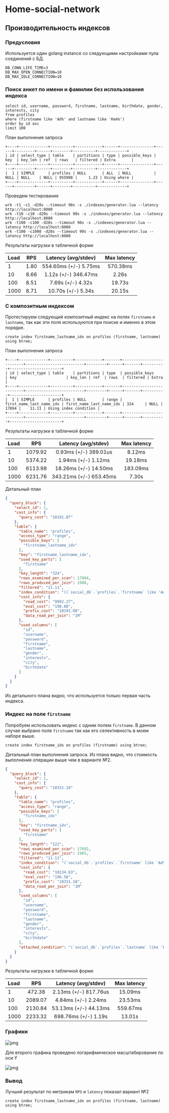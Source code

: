 # Home-social-network

## Производительность индексов

### Предусловия

Используется один golang instance со следующими настройками пула соединений с БД.
```
DB_CONN_LIFE_TIME=3
DB_MAX_OPEN_CONNECTION=10
DB_MAX_IDLE_CONNECTION=10
```

### Поиск анкет по имени и фамилии без использования индекса

```mysql
select id, username, password, firstname, lastname, birthdate, gender, interests, city 
from profiles 
where (firstname like 'Ad%' and lastname like 'Kem%') 
order by id asc 
limit 100
```

План выполнения запроса
```
+----+-------------+----------+------------+------+---------------+------+---------+------+--------+----------+-------------+
| id | select_type | table    | partitions | type | possible_keys | key  | key_len | ref  | rows   | filtered | Extra       |
+----+-------------+----------+------------+------+---------------+------+---------+------+--------+----------+-------------+
|  1 | SIMPLE      | profiles | NULL       | ALL  | NULL          | NULL | NULL    | NULL | 955988 |     1.23 | Using where |
+----+-------------+----------+------------+------+---------------+------+---------+------+--------+----------+-------------+
```

Проведем тестирование
```
wrk -t1 -c1 -d20s --timeout 90s -s ./indexes/generator.lua --latency http://localhost:8080
wrk -t10 -c10 -d20s --timeout 90s -s ./indexes/generator.lua --latency http://localhost:8080
wrk -t100 -c100 -d20s --timeout 90s -s ./indexes/generator.lua --latency http://localhost:8080
wrk -t100 -c1000 -d20s --timeout 90s -s ./indexes/generator.lua --latency http://localhost:8080
```

Результаты нагрузки в табличной форме

| Load  | RPS     | Latency (avg/stdev)     | Max latency
| :---  |    :----:   |   :----:         | :----: |
| 1     | 1.80       | 554.60ms (+/-) 5.75ms | 570.38ms |
| 10     | 8.66        | 1.12s (+/-) 346.47ms  | 2.26s |
| 100     | 8.51         | 7.69s (+/-) 4.32s | 19.73s | 
| 1000     | 8.71          | 10.70s (+/-) 5.34s | 20.15s |

### С композитным индексом

Протестируем следующий композитный индекс на полях `firstname` и `lastname`, так как эти поля используются при поиске и именно в этом порядке.

```mysql
create index firstname_lastname_idx on profiles (firstname, lastname) using btree;
```

План выполнения запроса
```
+----+-------------+----------+------------+-------+--------------------------+--------------------------+---------+------+-------+----------+-----------------------+
| id | select_type | table    | partitions | type  | possible_keys            | key                      | key_len | ref  | rows  | filtered | Extra                 |
+----+-------------+----------+------------+-------+--------------------------+--------------------------+---------+------+-------+----------+-----------------------+
|  1 | SIMPLE      | profiles | NULL       | range | first_name_last_name_idx | first_name_last_name_idx | 324     | NULL | 17894 |    11.11 | Using index condition |
+----+-------------+----------+------------+-------+--------------------------+--------------------------+---------+------+-------+----------+-----------------------+
```

Результаты нагрузки в табличной форме

| Load  | RPS     | Latency (avg/stdev)     | Max latency
| :---  |    :----:   |   :----:         | :----: |
| 1     | 1079.92       | 0.93ms (+/-) 389.01us | 8.12ms |
| 10     | 5374.22        | 1.94ms (+/-) 1.12ms  | 19.18ms |
| 100     | 6113.98         | 18.26ms (+/-) 14.50ms | 183.09ms | 
| 1000     | 6231.76          | 343.21ms (+/-) 653.45ms | 7.30s |

Детальный план
```json
{
  "query_block": {
    "select_id": 1,
    "cost_info": {
      "query_cost": "10191.07"
    },
    "table": {
      "table_name": "profiles",
      "access_type": "range",
      "possible_keys": [
        "firstname_lastname_idx"
      ],
      "key": "firstname_lastname_idx",
      "used_key_parts": [
        "firstname"
      ],
      "key_length": "324",
      "rows_examined_per_scan": 17894,
      "rows_produced_per_join": 1988,
      "filtered": "11.11",
      "index_condition": "((`social_db`.`profiles`.`firstname` like 'Ad%') and (`social_db`.`profiles`.`lastname` like 'Kem%'))",
      "cost_info": {
        "read_cost": "9992.27",
        "eval_cost": "198.80",
        "prefix_cost": "10191.08",
        "data_read_per_join": "1M"
      },
      "used_columns": [
        "id",
        "username",
        "password",
        "firstname",
        "lastname",
        "gender",
        "interests",
        "city",
        "birthdate"
      ]
    }
  }
} 
```

Из детального плана видно, что используется только первая часть индекса.

### Индекс на поле `firstname`

Попробуем использовать индекс с одним полем `firstname`. В данном случае выбрано поле `firstname` так как его селективность в моем наборе выше.

```mysql
create index firstname_idx on profiles (firstname) using btree;
```

Детальный план выполнения запроса. Из плана видно, что стоимость выполнения операции выше чем в варианте №2.
```json
{
  "query_block": {
    "select_id": 1,
    "cost_info": {
      "query_cost": "10331.18"
    },
    "table": {
      "table_name": "profiles",
      "access_type": "range",
      "possible_keys": [
        "firstname_idx"
      ],
      "key": "firstname_idx",
      "used_key_parts": [
        "firstname"
      ],
      "key_length": "122",
      "rows_examined_per_scan": 17692,
      "rows_produced_per_join": 1965,
      "filtered": "11.11",
      "index_condition": "(`social_db`.`profiles`.`firstname` like 'Ad%')",
      "cost_info": {
        "read_cost": "10134.63",
        "eval_cost": "196.56",
        "prefix_cost": "10331.18",
        "data_read_per_join": "1M"
      },
      "used_columns": [
        "id",
        "username",
        "password",
        "firstname",
        "lastname",
        "gender",
        "interests",
        "city",
        "birthdate"
      ],
      "attached_condition": "(`social_db`.`profiles`.`lastname` like 'Kem%')"
    }
  }
}
```

Результаты нагрузки в табличной форме

| Load  | RPS     | Latency (avg/stdev)     | Max latency
| :---  |    :----:   |   :----:         | :----: |
| 1     | 472.38       | 2.13ms (+/-) 817.76us | 15.09ms |
| 10     | 2089.07        | 4.84ms (+/-) 2.24ms  | 23.53ms |
| 100     | 2130.84         | 53.13ms (+/-) 44.13ms | 559.67ms | 
| 1000     | 2233.32          | 698.76ms (+/-) 1.19s | 13.01s |


### Графики

![png](./indexes/rps.png)

Для второго графика проведено логарифмическое масштабирование по оси Y

![png](./indexes/latency.png)

### Вывод

Лучший результат по метрикам `RPS` и `latency` показал вариант №2
```mysql
create index firstname_lastname_idx on profiles (firstname, lastname) using btree;
```